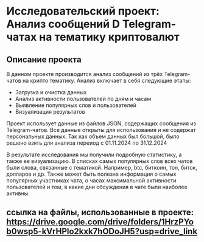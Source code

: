 
# Исследовательский проект: Анализ сообщений D Telegram-чатах на тематику криптовалют

## Описание проекта

В данном проекте производится анализ сообщений из трёх Telegram-чатов на крипто тематику. Анализ включает в себя следующие этапы:
- Загрузка и очистка данных
- Анализ активности пользователей по дням и часам
- Выявление популярных слов и пользователей
- Визуализация результатов

Проект использует данные из файлов JSON, содержащих сообщения из Telegram-чатов. Все данные открыты для использования и не содержат персональных данных. Так как объем данных был большой, было решено взять для анализа переиод с 01.11.2024 по 31.12.2024

В результате исследования мы получили подробную статистику, а также ее визуализацию. 
В списках самых популярных слов всех чатов были слова, связанные с тематикой. Например, btc, биткоин, тон, биток, долларов и др.
Также может быть полезна информация о самых популярных участниках чата, о часах максимальной активности пользователей и том, в какие дни обсуждения в чате были наиболее активны.


## ссылка на файлы, использованные в проекте: https://drive.google.com/drive/folders/1HrzPYob0wsp5-kVrHPlo2kxk7hODoJH5?usp=drive_link
